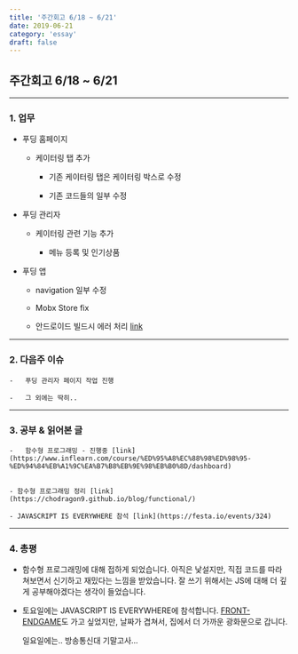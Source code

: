 ```yaml
---
title: '주간회고 6/18 ~ 6/21'
date: 2019-06-21
category: 'essay'
draft: false
---
```


## 주간회고 6/18 ~ 6/21

---

### 1. 업무

- 푸딩 홈페이지

  - 케이터링 탭 추가

    - 기존 케이터링 탭은 케이터링 박스로 수정

    - 기존 코드들의 일부 수정

- 푸딩 관리자

  - 케이터링 관련 기능 추가

    - 메뉴 등록 및 인기상품

- 푸딩 앱

  - navigation 일부 수정

  - Mobx Store fix

  - 안드로이드 빌드시 에러 처리 [link](https://www.notion.so/68-AndroidX-50c4ece75e9d46be9c11d9c53ee3e819)

---

### 2. 다음주 이슈

    -   푸딩 관리자 페이지 작업 진행

    -   그 외에는 딱히..

---

### 3. 공부 & 읽어본 글

    -   함수형 프로그래밍 - 진행중 [link](https://www.inflearn.com/course/%ED%95%A8%EC%88%98%ED%98%95-%ED%94%84%EB%A1%9C%EA%B7%B8%EB%9E%98%EB%B0%8D/dashboard)


    - 함수형 프로그래밍 정리 [link](https://chodragon9.github.io/blog/functional/)

    - JAVASCRIPT IS EVERYWHERE 참석 [link](https://festa.io/events/324)

---

### 4. 총평

- 함수형 프로그래밍에 대해 접하게 되었습니다. 아직은 낯설지만, 직접 코드를 따라 쳐보면서 신기하고 재밌다는 느낌을 받았습니다. 잘 쓰기 위해서는 JS에 대해 더 깊게 공부해야겠다는 생각이 들었습니다.

- 토요일에는 JAVASCRIPT IS EVERYWHERE에 참석합니다.
  [FRONT-ENDGAME](https://festa.io/events/317)도 가고 싶었지만, 날짜가 겹쳐서, 집에서 더 가까운 광화문으로 갑니다.

  일요일에는.. 방송통신대 기말고사...
